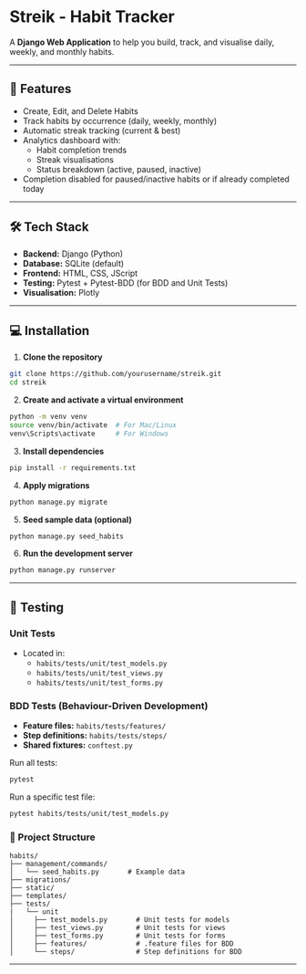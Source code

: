 # Streik - Habit Tracker  
A **Django Web Application** to help you build, track, and visualise daily, weekly, and monthly habits.

---

## 🚀 Features

- Create, Edit, and Delete Habits
- Track habits by occurrence (daily, weekly, monthly)
- Automatic streak tracking (current & best)
- Analytics dashboard with:
  - Habit completion trends
  - Streak visualisations
  - Status breakdown (active, paused, inactive)
- Completion disabled for paused/inactive habits or if already completed today

---

## 🛠️ Tech Stack

- **Backend:** Django (Python)
- **Database:** SQLite (default)
- **Frontend:** HTML, CSS, JScript
- **Testing:** Pytest + Pytest-BDD (for BDD and Unit Tests)
- **Visualisation:** Plotly

---

## 💻 Installation

1. **Clone the repository**
```bash
git clone https://github.com/yourusername/streik.git
cd streik
```

2. **Create and activate a virtual environment**
```bash
python -m venv venv
source venv/bin/activate  # For Mac/Linux
venv\Scripts\activate     # For Windows
```

3. **Install dependencies**
```bash
pip install -r requirements.txt
```

4. **Apply migrations**
```bash
python manage.py migrate
```

5. **Seed sample data (optional)**
```bash
python manage.py seed_habits
```

6. **Run the development server**
```bash
python manage.py runserver
```

---

## 🧪 Testing

### Unit Tests
- Located in:
  - `habits/tests/unit/test_models.py`
  - `habits/tests/unit/test_views.py`
  - `habits/tests/unit/test_forms.py`

### BDD Tests (Behaviour-Driven Development)
- **Feature files:** `habits/tests/features/`
- **Step definitions:** `habits/tests/steps/`
- **Shared fixtures:** `conftest.py`

Run all tests:
```bash
pytest
```

Run a specific test file:
```bash
pytest habits/tests/unit/test_models.py
```

### 📁 Project Structure

```
habits/
├── management/commands/
│   └── seed_habits.py       # Example data
├── migrations/
├── static/
├── templates/
├── tests/
|   └── unit
│     ├── test_models.py       # Unit tests for models
│     ├── test_views.py        # Unit tests for views
│     ├── test_forms.py        # Unit tests for forms
│     ├── features/            # .feature files for BDD
│     └── steps/               # Step definitions for BDD
```

---


